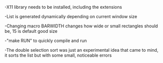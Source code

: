 -X11 library needs to be installed, including the extensions

-List is generated dynamically depending on current window size

-Changing macro BARWIDTH changes how wide or small rectangles should be, 15 is default good size

-"make RUN" to quickly compile and run

-The double selection sort was just an experimental idea that came to mind, it sorts the list but with some
	small, noticeable errors
